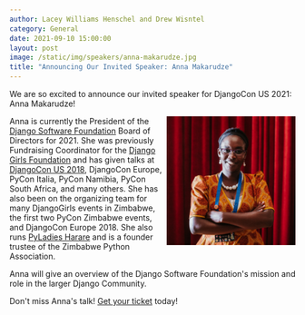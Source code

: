 ```yaml
---
author: Lacey Williams Henschel and Drew Wisntel
category: General
date: 2021-09-10 15:00:00
layout: post
image: /static/img/speakers/anna-makarudze.jpg
title: "Announcing Our Invited Speaker: Anna Makarudze"
---
```


We are so excited to announce our invited speaker for DjangoCon US 2021: Anna Makarudze!

<img src="/static/img/speakers/anna-makarudze.jpg" alt="Photo of Anna Makarudze" style="width:45%; display:block; float:right;" />

Anna is currently the President of the [Django Software Foundation](https://www.djangoproject.com/foundation/) Board of Directors for 2021. She was previously Fundraising Coordinator for the [Django Girls Foundation](https://djangogirls.org/) and has given talks at [DjangoCon US 2018](https://2018.djangocon.us/talk/keynote-with-anna-makarudze/), DjangoCon Europe, PyCon Italia, PyCon Namibia, PyCon South Africa, and many others. She has also been on the organizing team for many DjangoGirls events in Zimbabwe, the first two PyCon Zimbabwe events, and DjangoCon Europe 2018. She also runs [PyLadies Harare](https://twitter.com/PyladiesHRE) and is a founder trustee of the Zimbabwe Python Association.

Anna will give an overview of the Django Software Foundation's mission and role in the larger Django Community.

Don't miss Anna's talk! [Get your ticket]({{site.ticket_link}}) today!
